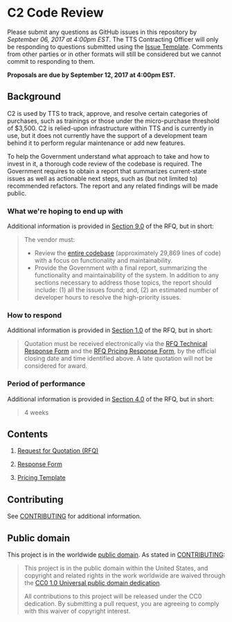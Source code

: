 # C2 Code Review

Please submit any questions as GitHub issues in this repository by *September 06, 2017 at 4:00pm EST*. The TTS Contracting Officer will only be responding to questions submitted using the [Issue Template](ISSUE_TEMPLATE.md). Comments from other parties or in other formats will still be considered but we cannot commit to responding to them.

**Proposals are due by September 12, 2017 at 4:00pm EST.**

## Background

C2 is used by TTS to track, approve, and resolve certain categories of purchases, such as trainings or those under the micro-purchase threshold of $3,500. C2 is relied-upon infrastructure within TTS and is currently in use, but it does not currently have the support of a development team behind it to perform regular maintenance or add new features.

To help the Government understand what approach to take and how to invest in it, a thorough code review of the codebase is required. The Government requires to obtain a report that summarizes current-state issues as well as actionable next steps, such as (but not limited to) recommended refactors. The report and any related findings will be made public.

### What we're hoping to end up with

Additional information is provided in [Section 9.0](https://github.com/18F/tts-buy-code-review/blob/master/solicitation_documents/RFQ.md#90-performance-work-statement) of the RFQ, but in short:

> The vendor must:
> 
> - Review the [entire codebase](https://github.com/18F/C2) (approximately 29,869 lines of code) with a focus on functionality and maintainability.
> - Provide the Government with a final report, summarizing the functionality and maintainability of the system. In addition to any sections necessary to address those topics, the report should include: (1) all the issues found; and, (2) an estimated number of developer hours to resolve the high-priority issues.

### How to respond

Additional information is provided in [Section 1.0](https://github.com/18F/tts-buy-code-review/blob/master/solicitation_documents/RFQ.md#10-general) of the RFQ, but in short:

> Quotation must be received electronically via the [RFQ Technical Response Form](https://goo.gl/forms/LOk2nmwsfNToGvuJ3) and the [RFQ Pricing Response Form](https://goo.gl/forms/8GiHlaztZf64SFzd2), by the official closing date and time identified above. A late quotation will not be considered for award.

### Period of performance

Additional information is provided in [Section 4.0](https://github.com/18F/tts-buy-code-review/blob/master/solicitation_documents/RFQ.md#40-period-of-performance) of the RFQ, but in short:

> 4 weeks

## Contents

1. [Request for Quotation (RFQ)](solicitation_documents/RFQ.md)

2. [Response Form](https://goo.gl/forms/LOk2nmwsfNToGvuJ3)

3. [Pricing Template](https://goo.gl/forms/8GiHlaztZf64SFzd2)

## Contributing

See [CONTRIBUTING](CONTRIBUTING.md) for additional information.

## Public domain

This project is in the worldwide [public domain](LICENSE.md). As stated in [CONTRIBUTING](CONTRIBUTING.md):

> This project is in the public domain within the United States, and copyright and related rights in the work worldwide are waived through the [CC0 1.0 Universal public domain dedication](https://creativecommons.org/publicdomain/zero/1.0/).
>
> All contributions to this project will be released under the CC0 dedication. By submitting a pull request, you are agreeing to comply with this waiver of copyright interest.
